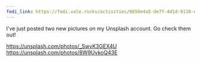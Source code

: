 ```yaml
---
fedi_link: https://fedi.vale.rocks/activities/6650e4a5-de7f-4d1d-9118-e91b125778f3
---
```


I've just posted two new pictures on my Unsplash account. Go check them out!

<https://unsplash.com/photos/_SwvK3GEX4U>
<https://unsplash.com/photos/8W9UvkoQ43E>
